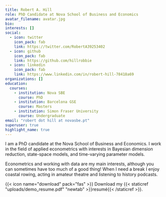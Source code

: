 ```yaml
---
title: Robert A. Hill
role: PhD Candidate at Nova School of Business and Economics
avatar_filename: avatar.jpg
bio: 
interests: []
social:
  - icon: twitter
    icon_pack: fab
    link: https://twitter.com/RobertA39253402
  - icon: github
    icon_pack: fab
    link: https://github.com/hillrobbie
  - icon: linkedin
    icon_pack: fab
    link: https://www.linkedin.com/in/robert-hill-78418a69
organizations: []
education:
  courses:
    - institution: Nova SBE
      course: PhD
    - institution: Barcelona GSE
      course: Masters
    - institution: Simon Fraser University
      course: Undergraduate
email: "robert dot hill at novasbe.pt"
superuser: true
highlight_name: true
---
```

I am a PhD candidate at the Nova School of Business and Economics. I work in the field of applied econometrics with interests in Bayesian dimension reduction, state-space models, and time-varying parameter models. 

Econometrics and working with data are my main interests, although you can sometimes have too much of a good thing! When I need a break I enjoy coastal rowing, acting in amateur theatre and listening to history podcasts.

{{< icon name="download" pack="fas" >}} Download my {{< staticref "uploads/demo_resume.pdf" "newtab" >}}resumé{{< /staticref >}}.
